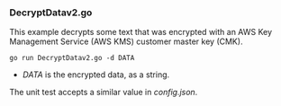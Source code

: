 ### DecryptDatav2.go

This example decrypts some text that was encrypted with an AWS Key Management Service (AWS KMS) customer master key (CMK).

`go run DecryptDatav2.go -d DATA`

- _DATA_ is the encrypted data, as a string.

The unit test accepts a similar value in _config.json_.
